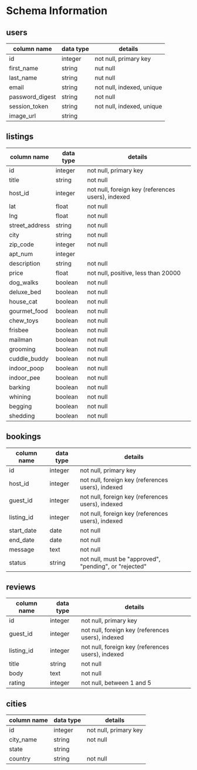 # Schema Information

## users
column name     | data type | details
----------------|-----------|-----------------------
id              | integer   | not null, primary key
first_name      | string    | nut null
last_name       | string    | nut null
email           | string    | not null, indexed, unique
password_digest | string    | not null
session_token   | string    | not null, indexed, unique
image_url       | string    |

## listings
column name    | data type | details
---------------|-----------|-----------------------
id             | integer   | not null, primary key
title          | string    | not null
host_id        | integer   | not null, foreign key (references users), indexed
lat            | float     | not null
lng            | float     | not null
street_address | string    | not null
city           | string    | not null
zip_code       | integer   | not null
apt_num        | integer   |
description    | string    | not null
price          | float     | not null, positive, less than 20000
dog_walks      | boolean   | not null
deluxe_bed     | boolean   | not null
house_cat      | boolean   | not null
gourmet_food   | boolean   | not null
chew_toys      | boolean   | not null
frisbee        | boolean   | not null
mailman        | boolean   | not null
grooming       | boolean   | not null
cuddle_buddy   | boolean   | not null
indoor_poop    | boolean   | not null
indoor_pee     | boolean   | not null
barking        | boolean   | not null
whining        | boolean   | not null
begging        | boolean   | not null
shedding       | boolean   | not null

## bookings
column name | data type | details
------------|-----------|-----------------------
id          | integer   | not null, primary key
host_id     | integer   | not null, foreign key (references users), indexed
guest_id    | integer   | not null, foreign key (references users), indexed
listing_id  | integer   | not null, foreign key (references users), indexed
start_date  | date      | not null
end_date    | date      | not null
message     | text      | not null
status      | string    | not null, must be "approved", "pending", or "rejected"

## reviews
column name | data type | details
------------|-----------|-----------------------
id          | integer   | not null, primary key
guest_id    | integer   | not null, foreign key (references users), indexed
listing_id  | integer   | not null, foreign key (references users), indexed
title       | string    | not null
body        | text      | not null
rating      | integer   | not null, between 1 and 5

## cities
column name | data type | details
------------|-----------|-----------------------
id          | integer   | not null, primary key
city_name   | string    | not null
state       | string    |
country     | string    | not null

